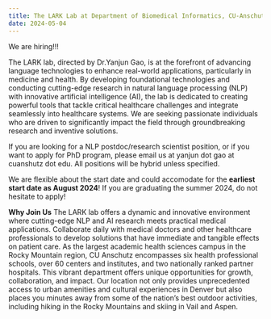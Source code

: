 ```yaml
---
title: The LARK Lab at Department of Biomedical Informatics, CU-Anschutz has several openings! 
date: 2024-05-04
---
```


We are hiring!!!   
<!--more-->

The LARK lab, directed by Dr.Yanjun Gao, is at the forefront of advancing language technologies to enhance real-world applications, particularly in medicine and health. By developing foundational technologies and conducting cutting-edge research in natural language processing (NLP) with innovative artificial intelligence (AI), the lab is dedicated to creating powerful tools that tackle critical healthcare challenges and integrate seamlessly into healthcare systems. We are seeking passionate individuals who are driven to significantly impact the field through groundbreaking research and inventive solutions. 

If you are looking for a NLP postdoc/research scientist position, or if you want to apply for PhD program, please email us at yanjun dot gao at cuanshutz dot edu. All positions will be hybrid unless specified. 

We are flexible about the start date and could accomodate for the **earliest start date as August 2024**! If you are graduating the summer 2024, do not hesitate to apply!   

**Why Join Us** The LARK lab offers a dynamic and innovative environment where cutting-edge NLP and AI research meets practical medical applications. Collaborate daily with medical doctors and other healthcare professionals to develop solutions that have immediate and tangible effects on patient care. As the largest academic health sciences campus in the Rocky Mountain region, CU Anschutz encompasses six health professional schools, over 60 centers and institutes, and two nationally ranked partner hospitals. This vibrant department offers unique opportunities for growth, collaboration, and impact. Our location not only provides unprecedented access to urban amenities and cultural experiences in Denver but also places you minutes away from some of the nation’s best outdoor activities, including hiking in the Rocky Mountains and skiing in Vail and Aspen. 




